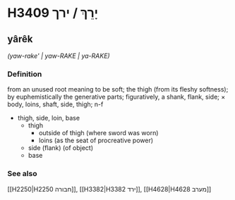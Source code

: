 # H3409 יָרֵךְ / ירך

## yârêk

_(yaw-rake' | yaw-RAKE | ya-RAKE)_

### Definition

from an unused root meaning to be soft; the thigh (from its fleshy softness); by euphemistically the generative parts; figuratively, a shank, flank, side; × body, loins, shaft, side, thigh; n-f

- thigh, side, loin, base
  - thigh
    - outside of thigh (where sword was worn)
    - loins (as the seat of procreative power)
  - side (flank) (of object)
  - base

### See also

[[H2250|H2250 חבורה]], [[H3382|H3382 ירד]], [[H4628|H4628 מערב]]
